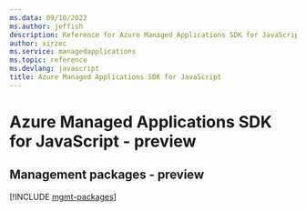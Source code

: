 ```yaml
---
ms.data: 09/10/2022
ms.author: jeffish
description: Reference for Azure Managed Applications SDK for JavaScript
author: xirzec
ms.service: managedapplications
ms.topic: reference
ms.devlang: javascript
title: Azure Managed Applications SDK for JavaScript
---
```

# Azure Managed Applications SDK for JavaScript - preview

## Management packages - preview
[!INCLUDE [mgmt-packages](managed-applications-mgmt-index.md)]